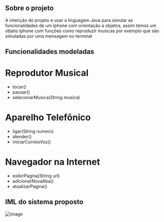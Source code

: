 
## Sobre o projeto
A intenção do projeto é usar a linguagem Java para simular as funcionalidades de um Iphone com orientação a objetos, assim temos um objeto Iphone com funções como reproduzir musicas por exemplo que são simuladas por uma mensagem no terminal


## Funcionalidades modeladas
# Reprodutor Musical
- tocar()
- pausar()
-  selecionarMusica(String musica)
  
# Aparelho Telefônico
- ligar(String numero)
- atender()
- iniciarCorreioVoz()
# Navegador na Internet
- exibirPagina(String url)
- adicionarNovaAba()
-  atualizarPagina()

## IML do sistema proposto
![image](https://github.com/user-attachments/assets/ee5e73c0-ac7d-4ee2-831e-cd52d6e6f756)
